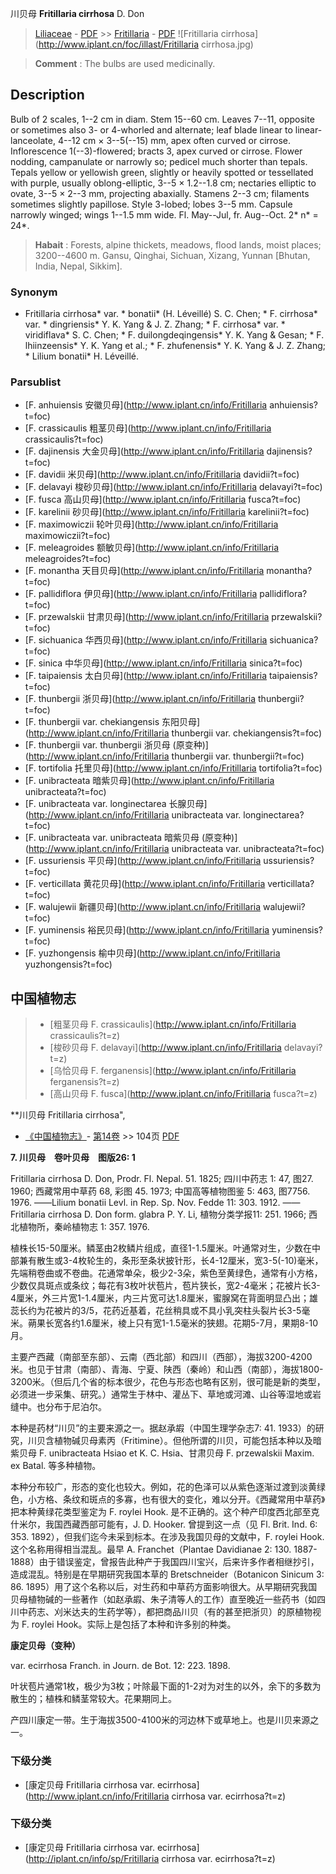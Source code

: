 川贝母 **Fritillaria cirrhosa** D. Don

> [Liliaceae](http://www.iplant.cn/info/Liliaceae?t=foc) - [PDF](http://www.iplant.cn/foc/pdf/Liliaceae.pdf) >> [Fritillaria](http://www.iplant.cn/info/Fritillaria?t=foc) - [PDF](http://www.iplant.cn/foc/pdf/Fritillaria.pdf)
![Fritillaria cirrhosa](http://www.iplant.cn/foc/illast/Fritillaria cirrhosa.jpg)


> **Comment** : 
> The bulbs are used medicinally.

## Description

Bulb of 2 scales, 1--2 cm in diam. Stem 15--60 cm. Leaves 7--11, opposite or sometimes also 3- or 4-whorled and alternate; leaf blade linear to linear-lanceolate, 4--12 cm × 3--5(--15) mm, apex often curved or cirrose. Inflorescence 1(--3)-flowered; bracts 3, apex curved or cirrose. Flower nodding, campanulate or narrowly so; pedicel much shorter than tepals. Tepals yellow or yellowish green, slightly or heavily spotted or tessellated with purple, usually oblong-elliptic, 3--5 × 1.2--1.8 cm; nectaries elliptic to ovate, 3--5 × 2--3 mm, projecting abaxially. Stamens 2--3 cm; filaments sometimes slightly papillose. Style 3-lobed; lobes 3--5 mm. Capsule narrowly winged; wings 1--1.5 mm wide. Fl. May--Jul, fr. Aug--Oct. 2* n* = 24*.


> **Habait** : 
> Forests, alpine thickets, meadows, flood lands, moist places; 3200--4600 m. Gansu, Qinghai, Sichuan, Xizang, Yunnan [Bhutan, India, Nepal, Sikkim].

### Synonym
* Fritillaria cirrhosa* var. * bonatii* (H. Léveillé) S. C. Chen; * F. cirrhosa* var. * dingriensis* Y. K. Yang & J. Z. Zhang; * F. cirrhosa* var. * viridiflava* S. C. Chen; * F. duilongdeqingensis* Y. K. Yang & Gesan; * F. lhiinzeensis* Y. K. Yang et al.; * F. zhufenensis* Y. K. Yang & J. Z. Zhang; * Lilium bonatii* H. Léveillé.



### Parsublist

* [F.  anhuiensis  安徽贝母](http://www.iplant.cn/info/Fritillaria anhuiensis?t=foc)
* [F.  crassicaulis  粗茎贝母](http://www.iplant.cn/info/Fritillaria crassicaulis?t=foc)
* [F.  dajinensis  大金贝母](http://www.iplant.cn/info/Fritillaria dajinensis?t=foc)
* [F.  davidii  米贝母](http://www.iplant.cn/info/Fritillaria davidii?t=foc)
* [F.  delavayi  梭砂贝母](http://www.iplant.cn/info/Fritillaria delavayi?t=foc)
* [F.  fusca  高山贝母](http://www.iplant.cn/info/Fritillaria fusca?t=foc)
* [F.  karelinii  砂贝母](http://www.iplant.cn/info/Fritillaria karelinii?t=foc)
* [F.  maximowiczii  轮叶贝母](http://www.iplant.cn/info/Fritillaria maximowiczii?t=foc)
* [F.  meleagroides  额敏贝母](http://www.iplant.cn/info/Fritillaria meleagroides?t=foc)
* [F.  monantha  天目贝母](http://www.iplant.cn/info/Fritillaria monantha?t=foc)
* [F.  pallidiflora  伊贝母](http://www.iplant.cn/info/Fritillaria pallidiflora?t=foc)
* [F.  przewalskii  甘肃贝母](http://www.iplant.cn/info/Fritillaria przewalskii?t=foc)
* [F.  sichuanica  华西贝母](http://www.iplant.cn/info/Fritillaria sichuanica?t=foc)
* [F.  sinica  中华贝母](http://www.iplant.cn/info/Fritillaria sinica?t=foc)
* [F.  taipaiensis  太白贝母](http://www.iplant.cn/info/Fritillaria taipaiensis?t=foc)
* [F.  thunbergii  浙贝母](http://www.iplant.cn/info/Fritillaria thunbergii?t=foc)
* [F.  thunbergii var. chekiangensis  东阳贝母](http://www.iplant.cn/info/Fritillaria thunbergii var. chekiangensis?t=foc)
* [F.  thunbergii var. thunbergii  浙贝母 (原变种)](http://www.iplant.cn/info/Fritillaria thunbergii var. thunbergii?t=foc)
* [F.  tortifolia  托里贝母](http://www.iplant.cn/info/Fritillaria tortifolia?t=foc)
* [F.  unibracteata  暗紫贝母](http://www.iplant.cn/info/Fritillaria unibracteata?t=foc)
* [F.  unibracteata var. longinectarea  长腺贝母](http://www.iplant.cn/info/Fritillaria unibracteata var. longinectarea?t=foc)
* [F.  unibracteata var. unibracteata  暗紫贝母 (原变种)](http://www.iplant.cn/info/Fritillaria unibracteata var. unibracteata?t=foc)
* [F.  ussuriensis  平贝母](http://www.iplant.cn/info/Fritillaria ussuriensis?t=foc)
* [F.  verticillata  黄花贝母](http://www.iplant.cn/info/Fritillaria verticillata?t=foc)
* [F.  walujewii  新疆贝母](http://www.iplant.cn/info/Fritillaria walujewii?t=foc)
* [F.  yuminensis  裕民贝母](http://www.iplant.cn/info/Fritillaria yuminensis?t=foc)
* [F.  yuzhongensis  榆中贝母](http://www.iplant.cn/info/Fritillaria yuzhongensis?t=foc)


## 中国植物志

> * [粗茎贝母  F.  crassicaulis](http://www.iplant.cn/info/Fritillaria crassicaulis?t=z)
> * [梭砂贝母  F.  delavayi](http://www.iplant.cn/info/Fritillaria delavayi?t=z)
> * [乌恰贝母  F.  ferganensis](http://www.iplant.cn/info/Fritillaria ferganensis?t=z)
> * [高山贝母  F.  fusca](http://www.iplant.cn/info/Fritillaria fusca?t=z)


**川贝母 Fritillaria cirrhosa",



* [《中国植物志》](http://www.iplant.cn/frps)- [第14卷](http://www.iplant.cn/frps/vol/14) >> 104页 [PDF](http://www.iplant.cn/frps/pdf/14/104b.pdf)


**7. 川贝母　卷叶贝母　图版26: 1**

Fritillaria cirrhosa D. Don, Prodr. Fl. Nepal. 51. 1825; 四川中药志 1: 47, 图27. 1960; 西藏常用中草药 68, 彩图 45. 1973; 中国高等植物图鉴 5: 463, 图7756. 1976. ——Lilium bonatii Levl. in Rep. Sp. Nov. Fedde 11: 303. 1912. ——Fritillaria cirrhosa D. Don form. glabra P. Y. Li, 植物分类学报11: 251. 1966; 西北植物所，秦岭植物志 1: 357. 1976.

植株长15-50厘米。鳞茎由2枚鳞片组成，直径1-1.5厘米。叶通常对生，少数在中部兼有散生或3-4枚轮生的，条形至条状披针形，长4-12厘米，宽3-5(-10)毫米，先端稍卷曲或不卷曲。花通常单朵，极少2-3朵，紫色至黄绿色，通常有小方格，少数仅具斑点或条纹；每花有3枚叶状苞片，苞片狭长，宽2-4毫米；花被片长3-4厘米，外三片宽1-1.4厘米，内三片宽可达1.8厘米，蜜腺窝在背面明显凸出；雄蕊长约为花被片的3/5，花药近基着，花丝稍具或不具小乳突柱头裂片长3-5毫米。蒴果长宽各约1.6厘米，棱上只有宽1-1.5毫米的狭翅。花期5-7月，果期8-10月。

主要产西藏（南部至东部）、云南（西北部）和四川（西部），海拔3200-4200米。也见于甘肃（南部）、青海、宁夏、陕西（秦岭）和山西（南部），海拔1800-3200米。（但后几个省的标本很少，花色与形态也略有区别，很可能是新的类型，必须进一步采集、研究。）通常生于林中、灌丛下、草地或河滩、山谷等湿地或岩缝中。也分布于尼泊尔。

本种是药材“川贝”的主要来源之一。据赵承嘏（中国生理学杂志7: 41. 1933）的研究，川贝含植物碱贝母素丙（Fritimine）。但他所谓的川贝，可能包括本种以及暗紫贝母 F. unibracteata Hsiao et K. C. Hsia、甘肃贝母 F. przewalskii Maxim. ex Batal. 等多种植物。

本种分布较广，形态的变化也较大。例如，花的色泽可以从紫色逐渐过渡到淡黄绿色，小方格、条纹和斑点的多寡，也有很大的变化，难以分开。《西藏常用中草药》把本种黄绿花类型鉴定为 F. roylei Hook. 是不正确的。这个种产印度西北部至克什米尔，我国西藏西部可能有，J. D. Hooker. 曾提到这一点（见 Fl. Brit. Ind. 6: 353. 1892），但我们迄今未采到标本。在涉及我国贝母的文献中，F. roylei Hook. 这个名称用得相当混乱。最早 A. Franchet（Plantae Davidianae 2: 130. 1887-1888）由于错误鉴定，曾报告此种产于我国四川宝兴，后来许多作者相继抄引，造成混乱。特别是在早期研究我国本草的 Bretschneider（Botanicon Sinicum 3: 86. 1895）用了这个名称以后，对生药和中草药方面影响很大。从早期研究我国贝母植物碱的一些著作（如赵承嘏、朱子清等人的工作）直至晚近一些药书（如四川中药志、刈米达夫的生药学等），都把商品川贝（有的甚至把浙贝）的原植物视为 F. roylei Hook。实际上是包括了本种和许多别的种类。

**康定贝母（变种）**

var. ecirrhosa Franch. in Journ. de Bot. 12: 223. 1898.

叶状苞片通常1枚，极少为3枚；叶除最下面的1-2对为对生的以外，余下的多数为散生的；植株和鳞茎常较大。花果期同上。

产四川康定一带。生于海拔3500-4100米的河边林下或草地上。也是川贝来源之一。

### 下级分类
* [康定贝母  Fritillaria cirrhosa var. ecirrhosa](http://www.iplant.cn/info/Fritillaria cirrhosa var. ecirrhosa?t=z)

### 下级分类
* [康定贝母  Fritillaria cirrhosa var. ecirrhosa](http://iplant.cn/info/sp/Fritillaria cirrhosa var. ecirrhosa?t=z)

